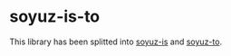 # soyuz-is-to
This library has been splitted into [soyuz-is](https://github.com/thedocs-io/soyuz-is) and [soyuz-to](https://github.com/thedocs-io/soyuz-to).
